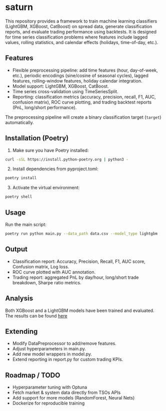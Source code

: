 # saturn

This repository provides a framework to train machine learning classifiers (LightGBM, XGBoost, CatBoost) on spread data, generate classification reports, and evaluate trading performance using backtests. It is designed for time series classification problems where features include lagged values, rolling statistics, and calendar effects (holidays, time-of-day, etc.). 

## Features
- Flexible preprocessing pipeline: add time features (hour, day-of-week, etc.), periodic encodings (sine/cosine of seasonal cycles), lagged features, rolling-window features, holiday calendar integration.  
- Model support: LightGBM, XGBoost, CatBoost.  
- Time series cross-validation using TimeSeriesSplit.  
- Reporting: classification metrics (accuracy, precision, recall, F1, AUC, confusion matrix), ROC curve plotting, and trading backtest reports (PnL, long/short performance).  

The preprocessing pipeline will create a binary classification target (`target`) automatically.

## Installation (Poetry)

1. Make sure you have Poetry installed:

```bash
curl -sSL https://install.python-poetry.org | python3 -
````

2. Install dependencies from pyproject.toml:

```bash
poetry install
```

3. Activate the virtual environment:

```bash
poetry shell
```

## Usage
Run the main script:

```bash
poetry run python main.py --data_path data.csv --model_type lightgbm
```

## Output
- Classification report: Accuracy, Precision, Recall, F1, AUC score, Confusion matrix, Log loss.
- ROC curve plotted with AUC annotation.
- Trading report: aggregated PnL by day/hour, long/short trade breakdown, Sharpe ratio metrics.

## Analysis 
Both XGBoost and a LightGBM models have been trained and evaluated. The results can be found [here](https://github.com/qmlai/saturn/blob/main/docs/analysis.md)


## Extending
- Modify DataPreprocessor to add/remove features.
- Adjust hyperparameters in main.py.
- Add new model wrappers in model.py.
- Extend reporting in report.py for custom trading KPIs.

## Roadmap / TODO

- Hyperparameter tuning with Optuna  
- Fetch market & system data directly from TSOs APIs  
- Add support for more models (RandomForest, Neural Nets)  
- Dockerize for reproducible training  
